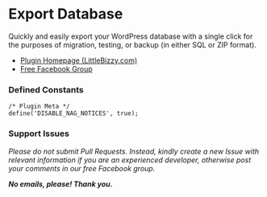 # Export Database

Quickly and easily export your WordPress database with a single click for the purposes of migration, testing, or backup (in either SQL or ZIP format).

* [Plugin Homepage (LittleBizzy.com)](https://www.littlebizzy.com/plugins/export-database)
* [Free Facebook Group](https://www.facebook.com/groups/littlebizzy/)

### Defined Constants

    /* Plugin Meta */
    define('DISABLE_NAG_NOTICES', true);

### Support Issues

*Please do not submit Pull Requests. Instead, kindly create a new Issue with relevant information if you are an experienced developer, otherwise post your comments in our free Facebook group.*

***No emails, please! Thank you.***

